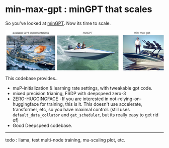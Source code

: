 # min-max-gpt : minGPT that scales

So you've looked at [minGPT](https://github.com/karpathy/minGPT). Now its time to scale.

<p align="center">
  <img src="mmgpt.png">
</p>


This codebase provides..
* muP-initialization & learning rate settings, with tweakable gpt code.
* mixed precision trianing, FSDP with deepspeed zero-3
* ZERO-HUGGINGFACE : If you are interested in not-relying-on-huggingface for training, this is it. This doesn't use accelerate, transformer, etc, so you have maximal control. (still uses `default_data_collator` and `get_scheduler`, but its really easy to get rid of)
* Good Deepspeed codebase.

---

todo : 
llama, test multi-node training, mu-scaling plot, etc.

